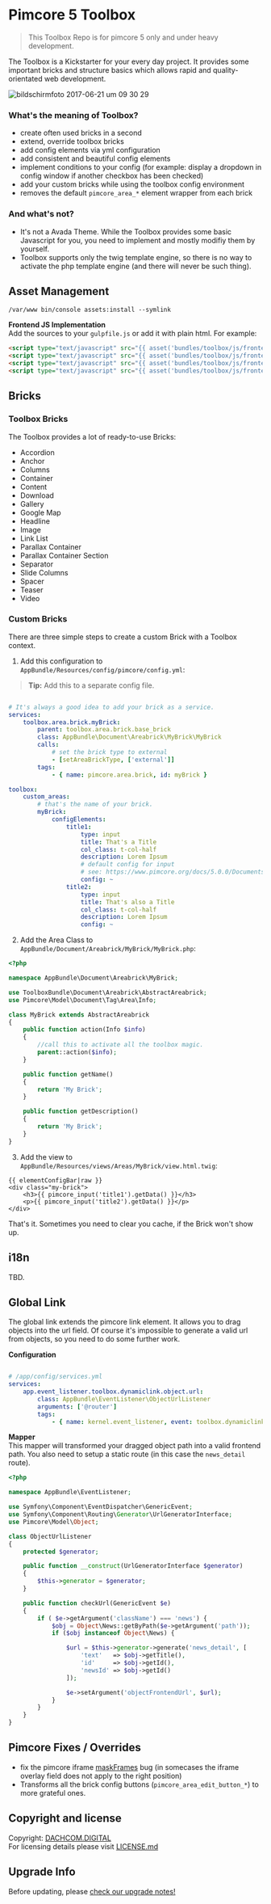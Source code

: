 # Pimcore 5 Toolbox

> This Toolbox Repo is for pimcore 5 only and under heavy development. 

The Toolbox is a Kickstarter for your every day project. It provides some important bricks and structure basics which allows rapid and quality-orientated web development. 

![bildschirmfoto 2017-06-21 um 09 30 29](https://user-images.githubusercontent.com/700119/27372271-541e6106-5664-11e7-9159-7f4aefa26cb6.png)


### What's the meaning of Toolbox?

- create often used bricks in a second
- extend, override toolbox bricks 
- add config elements via yml configuration
- add consistent and beautiful config elements
- implement conditions to your config (for example: display a dropdown in config window if another checkbox has been checked)
- add your custom bricks while using the toolbox config environment
- removes the default `pimcore_area_*` element wrapper from each brick

### And what's not?
- It's not a Avada Theme. While the Toolbox provides some basic Javascript for you, you need to implement and mostly modifiy them by yourself.
- Toolbox supports only the twig template engine, so there is no way to activate the php template engine (and there will never be such thing).

## Asset Management

```
/var/www bin/console assets:install --symlink
```

**Frontend JS Implementation**  
Add the sources to your `gulpfile.js` or add it with plain html. For example:
```html
<script type="text/javascript" src="{{ asset('bundles/toolbox/js/frontend/vendor/vimeo-api.min.js')}}" ></script>
<script type="text/javascript" src="{{ asset('bundles/toolbox/js/frontend/toolbox-main.js')}}" ></script>
<script type="text/javascript" src="{{ asset('bundles/toolbox/js/frontend/toolbox-video.js')}}" ></script>
<script type="text/javascript" src="{{ asset('bundles/toolbox/js/frontend/toolbox-googleMaps.js')}}" ></script>
```

## Bricks

### Toolbox Bricks 

The Toolbox provides a lot of ready-to-use Bricks:

- Accordion
- Anchor
- Columns
- Container
- Content
- Download
- Gallery
- Google Map
- Headline
- Image
- Link List
- Parallax Container
- Parallax Container Section
- Separator
- Slide Columns
- Spacer
- Teaser
- Video

### Custom Bricks 

There are three simple steps to create a custom Brick with a Toolbox context.

1. Add this configuration to `AppBundle/Resources/config/pimcore/config.yml`:

> **Tip:** Add this to a separate config file.

```yaml

# It's always a good idea to add your brick as a service.
services:
    toolbox.area.brick.myBrick:
        parent: toolbox.area.brick.base_brick
        class: AppBundle\Document\Areabrick\MyBrick\MyBrick
        calls:
            # set the brick type to external
            - [setAreaBrickType, ['external']]
        tags:
            - { name: pimcore.area.brick, id: myBrick }

toolbox:
    custom_areas:
        # that's the name of your brick. 
        myBrick:
            configElements:
                title1:
                    type: input
                    title: That's a Title
                    col_class: t-col-half
                    description: Lorem Ipsum
                    # default config for input
                    # see: https://www.pimcore.org/docs/5.0.0/Documents/Editables/Input.html#page_Configuration
                    config: ~
                title2:
                    type: input
                    title: That's also a Title
                    col_class: t-col-half
                    description: Lorem Ipsum
                    config: ~
```

2. Add the Area Class to `AppBundle/Document/Areabrick/MyBrick/MyBrick.php`:

```php
<?php

namespace AppBundle\Document\Areabrick\MyBrick;

use ToolboxBundle\Document\Areabrick\AbstractAreabrick;
use Pimcore\Model\Document\Tag\Area\Info;

class MyBrick extends AbstractAreabrick
{
    public function action(Info $info)
    {
        //call this to activate all the toolbox magic.
        parent::action($info);
    }

    public function getName()
    {
        return 'My Brick';
    }

    public function getDescription()
    {
        return 'My Brick';
    }
}
```

3. Add the view to `AppBundle/Resources/views/Areas/MyBrick/view.html.twig`:

```twig
{{ elementConfigBar|raw }}
<div class="my-brick">
    <h3>{{ pimcore_input('title1').getData() }}</h3>
    <p>{{ pimcore_input('title2').getData() }}</p>
</div>
```

That's it. Sometimes you need to clear you cache, if the Brick won't show up.

## i18n
TBD.

## Global Link

The global link extends the pimcore link element. It allows you to drag objects into the url field.
Of course it's impossible to generate a valid url from objects, so you need to do some further work.

**Configuration**  
```yaml

# /app/config/services.yml
services:
    app.event_listener.toolbox.dynamiclink.object.url:
        class: AppBundle\EventListener\ObjectUrlListener
        arguments: ['@router']
        tags:
            - { name: kernel.event_listener, event: toolbox.dynamiclink.object.url, method: checkUrl }
```

**Mapper**  
This mapper will transformed your dragged object path into a valid frontend path. 
You also need to setup a static route (in this case the `news_detail` route).

```php
<?php

namespace AppBundle\EventListener;

use Symfony\Component\EventDispatcher\GenericEvent;
use Symfony\Component\Routing\Generator\UrlGeneratorInterface;
use Pimcore\Model\Object;

class ObjectUrlListener
{
    protected $generator;

    public function __construct(UrlGeneratorInterface $generator)
    {
        $this->generator = $generator;
    }

    public function checkUrl(GenericEvent $e)
    {
        if ( $e->getArgument('className') === 'news') {
            $obj = Object\News::getByPath($e->getArgument('path'));
            if ($obj instanceof Object\News) {

                $url = $this->generator->generate('news_detail', [
                    'text'   => $obj->getTitle(),
                    'id'     => $obj->getId(),
                    'newsId' => $obj->getId()
                ]);

                $e->setArgument('objectFrontendUrl', $url);
            }
        }
    }
}
```

## Pimcore Fixes / Overrides
- fix the pimcore iframe [maskFrames](src/ToolboxBundle/Resources/public/js/document/edit.js#L8)   bug (in somecases the iframe overlay field does not apply to the right position)
- Transforms all the brick config buttons (`pimcore_area_edit_button_*`) to more grateful ones.

## Copyright and license
Copyright: [DACHCOM.DIGITAL](http://dachcom-digital.ch)  
For licensing details please visit [LICENSE.md](LICENSE.md)  

## Upgrade Info
Before updating, please [check our upgrade notes!](UPGRADE.md)